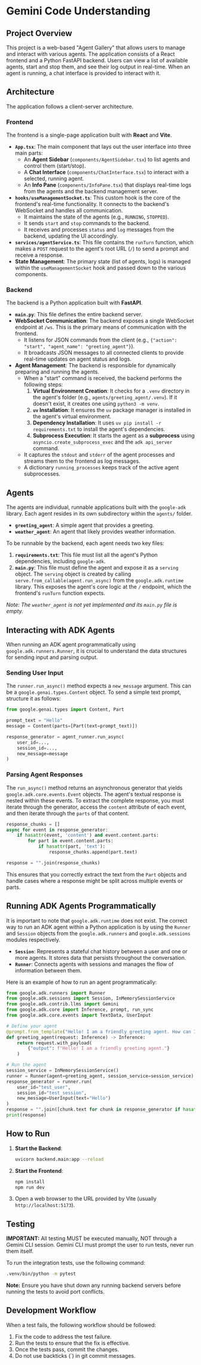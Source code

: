 # Gemini Code Understanding

## Project Overview

This project is a web-based "Agent Gallery" that allows users to manage and interact with various agents. The application consists of a React frontend and a Python FastAPI backend. Users can view a list of available agents, start and stop them, and see their log output in real-time. When an agent is running, a chat interface is provided to interact with it.

## Architecture

The application follows a client-server architecture.

### Frontend

The frontend is a single-page application built with **React** and **Vite**.

-   **`App.tsx`**: The main component that lays out the user interface into three main parts:
    -   An **Agent Sidebar** (`components/AgentSidebar.tsx`) to list agents and control them (start/stop).
    -   A **Chat Interface** (`components/ChatInterface.tsx`) to interact with a selected, running agent.
    -   An **Info Pane** (`components/InfoPane.tsx`) that displays real-time logs from the agents and the backend management server.
-   **`hooks/useManagementSocket.ts`**: This custom hook is the core of the frontend's real-time functionality. It connects to the backend's WebSocket and handles all communication.
    -   It maintains the state of the agents (e.g., `RUNNING`, `STOPPED`).
    -   It sends `start` and `stop` commands to the backend.
    -   It receives and processes `status` and `log` messages from the backend, updating the UI accordingly.
-   **`services/agentService.ts`**: This file contains the `runTurn` function, which makes a `POST` request to the agent's root URL (`/`) to send a prompt and receive a response.
-   **State Management**: The primary state (list of agents, logs) is managed within the `useManagementSocket` hook and passed down to the various components.

### Backend

The backend is a Python application built with **FastAPI**.

-   **`main.py`**: This file defines the entire backend server.
-   **WebSocket Communication**: The backend exposes a single WebSocket endpoint at `/ws`. This is the primary means of communication with the frontend.
    -   It listens for JSON commands from the client (e.g., `{"action": "start", "agent_name": "greeting_agent"}`).
    -   It broadcasts JSON messages to all connected clients to provide real-time updates on agent status and logs.
-   **Agent Management**: The backend is responsible for dynamically preparing and running the agents.
    -   When a "start" command is received, the backend performs the following steps:
        1.  **Virtual Environment Creation**: It checks for a `.venv` directory in the agent's folder (e.g., `agents/greeting_agent/.venv`). If it doesn't exist, it creates one using `python3 -m venv`.
        2.  **`uv` Installation**: It ensures the `uv` package manager is installed in the agent's virtual environment.
        3.  **Dependency Installation**: It uses `uv pip install -r requirements.txt` to install the agent's dependencies.
        4.  **Subprocess Execution**: It starts the agent as a **subprocess** using `asyncio.create_subprocess_exec` and the `adk api_server` command.
    -   It captures the `stdout` and `stderr` of the agent processes and streams them to the frontend as log messages.
    -   A dictionary `running_processes` keeps track of the active agent subprocesses.

## Agents

The agents are individual, runnable applications built with the `google-adk` library. Each agent resides in its own subdirectory within the `agents/` folder.

-   **`greeting_agent`**: A simple agent that provides a greeting.
-   **`weather_agent`**: An agent that likely provides weather information.

To be runnable by the backend, each agent needs two key files:

1.  **`requirements.txt`**: This file must list all the agent's Python dependencies, including `google-adk`.
2.  **`main.py`**: This file must define the agent and expose it as a `serving` object. The `serving` object is created by calling `serve.from_callable(agent.run_async)` from the `google.adk.runtime` library. This exposes the agent's core logic at the `/` endpoint, which the frontend's `runTurn` function expects.

*Note: The `weather_agent` is not yet implemented and its `main.py` file is empty.*

## Interacting with ADK Agents

When running an ADK agent programmatically using `google.adk.runners.Runner`, it is crucial to understand the data structures for sending input and parsing output.

### Sending User Input

The `runner.run_async()` method expects a `new_message` argument. This can be a `google.genai.types.Content` object. To send a simple text prompt, structure it as follows:

```python
from google.genai.types import Content, Part

prompt_text = "Hello"
message = Content(parts=[Part(text=prompt_text)])

response_generator = agent_runner.run_async(
    user_id=...,
    session_id=...,
    new_message=message
)
```

### Parsing Agent Responses

The `run_async()` method returns an asynchronous generator that yields `google.adk.core.events.Event` objects. The agent's textual response is nested within these events. To extract the complete response, you must iterate through the generator, access the `content` attribute of each event, and then iterate through the `parts` of that content.

```python
response_chunks = []
async for event in response_generator:
    if hasattr(event, 'content') and event.content.parts:
        for part in event.content.parts:
            if hasattr(part, 'text'):
                response_chunks.append(part.text)

response = "".join(response_chunks)
```

This ensures that you correctly extract the text from the `Part` objects and handle cases where a response might be split across multiple events or parts.

## Running ADK Agents Programmatically

It is important to note that `google.adk.runtime` does not exist. The correct way to run an ADK agent within a Python application is by using the `Runner` and `Session` objects from the `google.adk.runners` and `google.adk.sessions` modules respectively.

-   **`Session`**: Represents a stateful chat history between a user and one or more agents. It stores data that persists throughout the conversation.
-   **`Runner`**: Connects agents with sessions and manages the flow of information between them.

Here is an example of how to run an agent programmatically:

```python
from google.adk.runners import Runner
from google.adk.sessions import Session, InMemorySessionService
from google.adk.contrib.llms import Gemini
from google.adk.core import Inference, prompt, run_sync
from google.adk.core.events import TextData, UserInput

# Define your agent
@prompt.from_template("Hello! I am a friendly greeting agent. How can I help you today?")
def greeting_agent(request: Inference) -> Inference:
    return request.with_payload(
        {"output": f"Hello! I am a friendly greeting agent."}
    )

# Run the agent
session_service = InMemorySessionService()
runner = Runner(agent=greeting_agent, session_service=session_service)
response_generator = runner.run(
    user_id="test_user",
    session_id="test_session",
    new_message=UserInput(text="Hello")
)
response = "".join([chunk.text for chunk in response_generator if hasattr(chunk, 'text')])
print(response)

```

## How to Run

1.  **Start the Backend**:
    ```bash
    uvicorn backend.main:app --reload
    ```
2.  **Start the Frontend**:
    ```bash
    npm install
    npm run dev
    ```
3.  Open a web browser to the URL provided by Vite (usually `http://localhost:5173`).

## Testing

**IMPORTANT:** All testing MUST be executed manually, NOT through a Gemini CLI session. Gemini CLI must prompt the user to run tests, never run them itself.

To run the integration tests, use the following command:

```bash
.venv/bin/python -m pytest
```

**Note:** Ensure you have shut down any running backend servers before running the tests to avoid port conflicts.

## Development Workflow

When a test fails, the following workflow should be followed:
1. Fix the code to address the test failure.
2. Run the tests to ensure that the fix is effective.
3. Once the tests pass, commit the changes.
4. Do not use backticks (\`) in git commit messages.